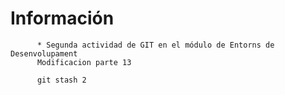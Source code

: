   # Información
          * Segunda actividad de GIT en el módulo de Entorns de Desenvolupament
          Modificacion parte 13        

          git stash 2